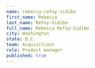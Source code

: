 ```yaml
---
name: rebecca-refoy-sidibe
first_name: Rebecca
last_name: Refoy-Sidibe
full_name: Rebecca Refoy-Sidibe
city: Washington
state: D.C.
team: Acquisitions
role: Product manager
published: true
---
```

